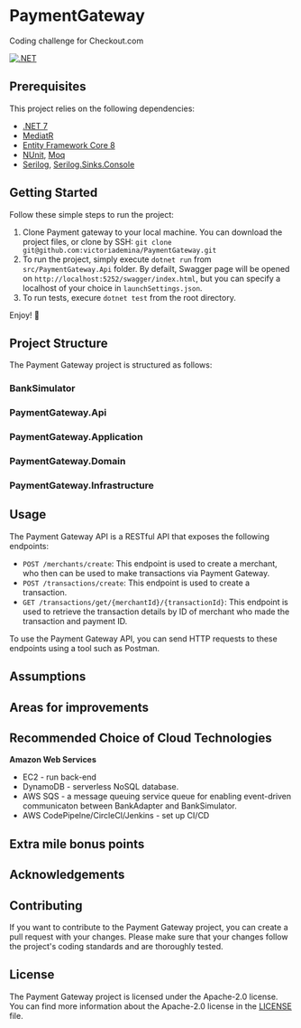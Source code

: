 # PaymentGateway
Coding challenge for Checkout.com

[![.NET](https://github.com/victoriademina/PaymentGateway/actions/workflows/dotnet.yml/badge.svg?branch=main)](https://github.com/victoriademina/PaymentGateway/actions/workflows/dotnet.yml)

## Prerequisites

This project relies on the following dependencies:

* [.NET 7](https://dotnet.microsoft.com/en-us/download/dotnet/7.0)
* [MediatR](https://github.com/jbogard/MediatR)
* [Entity Framework Core 8](https://learn.microsoft.com/en-us/ef/core/providers/in-memory/?tabs=dotnet-core-cli)
* [NUnit](https://nunit.org/), [Moq](https://github.com/moq)
* [Serilog](https://github.com/serilog/serilog/wiki/Getting-Started), [Serilog.Sinks.Console](https://github.com/serilog/serilog/wiki/Getting-Started)

## Getting Started

Follow these simple steps to run the project:
1. Clone Payment gateway to your local machine. You can download the project files, or clone by SSH: `git clone git@github.com:victoriademina/PaymentGateway.git`
2. To run the project, simply execute `dotnet run` from `src/PaymentGateway.Api` folder. By defailt, Swagger page will be opened on `http://localhost:5252/swagger/index.html`, but you can specify a localhost of your choice in `launchSettings.json`.
3. To run tests, execure `dotnet test` from the root directory. 

Enjoy! 🙌

## Project Structure

The Payment Gateway project is structured as follows:

### BankSimulator
### PaymentGateway.Api
### PaymentGateway.Application
### PaymentGateway.Domain
### PaymentGateway.Infrastructure

## Usage

The Payment Gateway API is a RESTful API that exposes the following endpoints:

* `POST /merchants/create`: This endpoint is used to create a merchant, who then can be used to make transactions via Payment Gateway.
* `POST /transactions/create`: This endpoint is used to create a transaction. 
* `GET /transactions/get/{merchantId}/{transactionId}`: This endpoint is used to retrieve the transaction details by ID of merchant who made the transaction and payment ID.

To use the Payment Gateway API, you can send HTTP requests to these endpoints using a tool such as Postman.

## Assumptions

## Areas for improvements

## Recommended Choice of Cloud Technologies

**Amazon Web Services**
- EC2 - run back-end
- DynamoDB - serverless NoSQL database. 
- AWS SQS - a message queuing service queue for enabling event-driven communicaton between BankAdapter and BankSimulator.
- AWS CodePipelne/CircleCI/Jenkins - set up CI/CD

## Extra mile bonus points

## Acknowledgements

## Contributing

If you want to contribute to the Payment Gateway project, you can create a pull request with your changes. Please make sure that your changes follow the project's coding standards and are thoroughly tested.

## License

The Payment Gateway project is licensed under the Apache-2.0 license. You can find more information about the Apache-2.0 license in the [LICENSE](https://github.com/victoriademina/PaymentGateway/blob/main/LICENSE) file.

